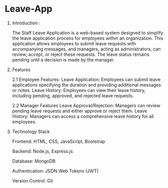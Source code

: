 # Leave-App
1. Introduction :
   
	The Staff Leave Application is a web-based system designed to simplify the leave application process for employees within an organization. This application allows employees to 	submit leave requests with accompanying messages, and managers, acting as administrators, can review, accept, or reject these requests. The leave status remains pending until a 	decision is made by the manager.

3. Features

    2.1 Employee Features:
	Leave Application: Employees can submit leave applications specifying the duration and providing additional messages or notes.
        Leave History: Employees can view their leave history, including pending, approved, and rejected leave requests.
   
    2.2 Manager Features
	Leave Approval/Rejection: Managers can review pending leave requests and either approve or reject them.
	Leave History: Managers can access a comprehensive leave history for all employees.
	
4. Technology Stack 

	Frontend: HTML, CSS, JavaScript, Bootstrap

	Backend: Node.js, Express.js

	Database: MongoDB

	Authentication: JSON Web Tokens (JWT)

	Version Control: Git

